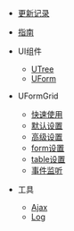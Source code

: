 - [更新记录](update.md)
- [指南](guide)
- UI组件
  - [UTree](components/UTree.md)
  - [UForm](components/UForm.md)
  
- UFormGrid
  - [快速使用](components/UFormGrid/UFormGrid.md)
  - [默认设置](components/UFormGrid/默认设置.md)
  - [高级设置](components/UFormGrid/高级设置.md)
  - [form设置](components/UFormGrid/表单设置.md)
  - [table设置](components/UFormGrid/表格设置.md)
  - [事件监听](components/UFormGrid/事件监听.md)
- 工具
  - [Ajax](utils/Ajax.md)
  - [Log](utils/Log.md)
